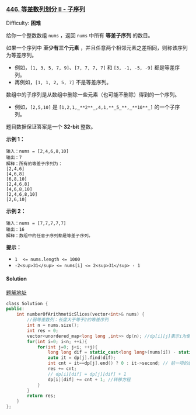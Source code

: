 ### [446\. 等差数列划分 II - 子序列](https://leetcode-cn.com/problems/arithmetic-slices-ii-subsequence/)

Difficulty: **困难**


给你一个整数数组 `nums` ，返回 `nums` 中所有 **等差子序列** 的数目。

如果一个序列中 **至少有三个元素** ，并且任意两个相邻元素之差相同，则称该序列为等差序列。

*   例如，`[1, 3, 5, 7, 9]`、`[7, 7, 7, 7]` 和 `[3, -1, -5, -9]` 都是等差序列。
*   再例如，`[1, 1, 2, 5, 7]` 不是等差序列。

数组中的子序列是从数组中删除一些元素（也可能不删除）得到的一个序列。

*   例如，`[2,5,10]` 是 `[1,2,1,_**2**_,4,1,**_5_**,_**10**_]` 的一个子序列。

题目数据保证答案是一个 **32-bit** 整数。

**示例 1：**

```
输入：nums = [2,4,6,8,10]
输出：7
解释：所有的等差子序列为：
[2,4,6]
[4,6,8]
[6,8,10]
[2,4,6,8]
[4,6,8,10]
[2,4,6,8,10]
[2,6,10]
```

**示例 2：**

```
输入：nums = [7,7,7,7,7]
输出：16
解释：数组中的任意子序列都是等差子序列。
```

**提示：**

*   `1  <= nums.length <= 1000`
*   `-2<sup>31</sup> <= nums[i] <= 2<sup>31</sup> - 1`


#### Solution

[题解地址](https://leetcode-cn.com/problems/arithmetic-slices-ii-subsequence/solution/deng-chai-shu-lie-hua-fen-ii-zi-xu-lie-b-77pl/)

```cpp
​class Solution {
public:
    int numberOfArithmeticSlices(vector<int>& nums) {
        //弱等差数列：长度大于等于2的等差序列
        int n = nums.size();
        int res = 0;
        vector<unordered_map<long long ,int>> dp(n); //dp[i][j]表示i为倒数结尾，j为公差的弱等差数列个数
        for(int i=0; i<n; ++i){
            for(int j=0; j<i; ++j){
                long long dif = static_cast<long long>(nums[i]) - static_cast<long long>(nums[j]);
                auto it = dp[j].find(dif);
                int cnt = it==dp[j].end() ? 0 : it->second; // 前一项的弱等差数列个数
                res += cnt;
                // dp[i][dif] = dp[j][dif] + 1
                dp[i][dif] += cnt + 1; //转移方程
            }
        }
        return res;
    }
};
```